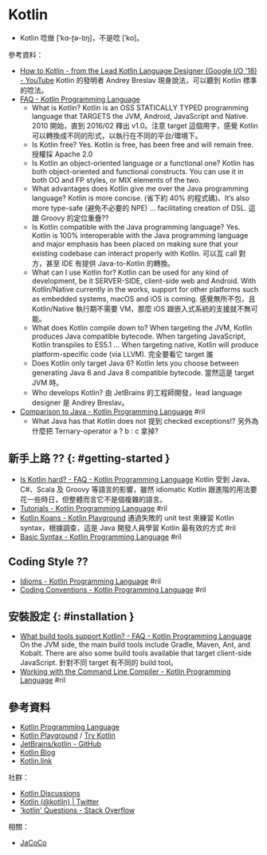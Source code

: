 # Kotlin

  - Kotlin 唸做 [‵kɑ-ʈə-lɪŋ]，不是唸 [‵ko]。

參考資料：

  - [How to Kotlin \- from the Lead Kotlin Language Designer (Google I/O '18) \- YouTube](https://www.youtube.com/watch?v=6P20npkvcb8) Kotlin 的發明者 Andrey Breslav 現身說法，可以聽到 Kotlin 標準的唸法。
  - [FAQ \- Kotlin Programming Language](https://kotlinlang.org/docs/reference/faq.html)
      - What is Kotlin? Kotlin is an OSS STATICALLY TYPED programming language that TARGETS the JVM, Android, JavaScript and Native. 2010 開始，直到 2016/02 釋出 v1.0。注意 target 這個用字，感覺 Kotlin 可以轉換成不同的形式，以執行在不同的平台/環境下。
      - Is Kotlin free? Yes. Kotlin is free, has been free and will remain free. 授權採 Apache 2.0
      - Is Kotlin an object-oriented language or a functional one? Kotlin has both object-oriented and functional constructs. You can use it in both OO and FP styles, or MIX elements of the two.
      - What advantages does Kotlin give me over the Java programming language? Kotlin is more concise. (省下約 40% 的程式碼)、It’s also more type-safe (避免不必要的 NPE) ... facilitating creation of DSL. 這跟 Groovy 的定位重疊??
      - Is Kotlin compatible with the Java programming language? Yes. Kotlin is 100% interoperable with the Java programming language and major emphasis has been placed on making sure that your existing codebase can interact properly with Kotlin. 可以互 call 對方，甚至 IDE 有提供 Java-to-Kotlin 的轉換。
      - What can I use Kotlin for? Kotlin can be used for any kind of development, be it SERVER-SIDE, client-side web and Android. With Kotlin/Native currently in the works, support for other platforms such as embedded systems, macOS and iOS is coming. 感覺無所不包，且 Kotlin/Native 執行期不需要 VM，那麼 iOS 跟嵌入式系統的支援就不無可能。
      - What does Kotlin compile down to? When targeting the JVM, Kotlin produces Java compatible bytecode. When targeting JavaScript, Kotlin transpiles to ES5.1 ... When targeting native, Kotlin will produce platform-specific code (via LLVM). 完全要看它 target 誰
      - Does Kotlin only target Java 6? Kotlin lets you choose between generating Java 6 and Java 8 compatible bytecode. 當然這是 target JVM 時。
      - Who develops Kotlin? 由 JetBrains 的工程師開發，lead language designer 是 Andrey Breslav。
  - [Comparison to Java \- Kotlin Programming Language](https://kotlinlang.org/docs/reference/comparison-to-java.html) #ril
      - What Java has that Kotlin does not 提到 checked exceptions!? 另外為什麼把 Ternary-operator a ? b : c 拿掉?

## 新手上路 ?? {: #getting-started }

  - [Is Kotlin hard? - FAQ \- Kotlin Programming Language](https://kotlinlang.org/docs/reference/faq.html#is-kotlin-hard) Kotlin 受到 Java、C#、Scala 及 Groovy 等語言的影響，雖然 idiomatic Kotlin 跟進階的用法要花一些時日，但整體而言它不是個複雜的語言。
  - [Tutorials \- Kotlin Programming Language](https://kotlinlang.org/docs/tutorials/index.html) #ril
  - [Kotlin Koans - Kotlin Playground](https://play.kotlinlang.org/koans/overview) 通過失敗的 unit test 來練習 Kotlin syntax，根據調查，這是 Java 開發人員學習 Kotlin 最有效的方式 #ril
  - [Basic Syntax \- Kotlin Programming Language](https://kotlinlang.org/docs/reference/basic-syntax.html) #ril

## Coding Style ??

  - [Idioms \- Kotlin Programming Language](https://kotlinlang.org/docs/reference/idioms.html) #ril
  - [Coding Conventions \- Kotlin Programming Language](https://kotlinlang.org/docs/reference/coding-conventions.html) #ril

## 安裝設定 {: #installation }

  - [What build tools support Kotlin? - FAQ \- Kotlin Programming Language](https://kotlinlang.org/docs/reference/faq.html#what-build-tools-support-kotlin) On the JVM side, the main build tools include Gradle, Maven, Ant, and Kobalt. There are also some build tools available that target client-side JavaScript. 針對不同 target 有不同的 build tool。
  - [Working with the Command Line Compiler \- Kotlin Programming Language](https://kotlinlang.org/docs/tutorials/command-line.html) #ril

## 參考資料

  - [Kotlin Programming Language](https://kotlinlang.org/)
  - [Kotlin Playground](https://play.kotlinlang.org/) / [Try Kotlin](https://try.kotlinlang.org/)
  - [JetBrains/kotlin - GitHub](https://github.com/JetBrains/kotlin)
  - [Kotlin Blog](https://blog.jetbrains.com/kotlin/)
  - [Kotlin.link](https://kotlin.link/)

社群：

  - [Kotlin Discussions](https://discuss.kotlinlang.org/)
  - [Kotlin (@kotlin) | Twitter](https://twitter.com/kotlin)
  - ['kotlin' Questions - Stack Overflow](https://stackoverflow.com/questions/tagged/kotlin)

相關：

  - [JaCoCo](jacoco-kotlin.md)
